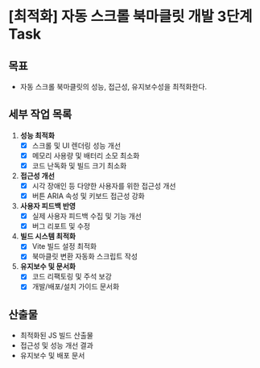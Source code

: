 # [최적화] 자동 스크롤 북마클릿 개발 3단계 Task

## 목표
- 자동 스크롤 북마클릿의 성능, 접근성, 유지보수성을 최적화한다.

## 세부 작업 목록

1. **성능 최적화**
   - [x] 스크롤 및 UI 렌더링 성능 개선
   - [x] 메모리 사용량 및 배터리 소모 최소화
   - [x] 코드 난독화 및 빌드 크기 최소화

2. **접근성 개선**
   - [x] 시각 장애인 등 다양한 사용자를 위한 접근성 개선
   - [x] 버튼 ARIA 속성 및 키보드 접근성 강화

3. **사용자 피드백 반영**
   - [x] 실제 사용자 피드백 수집 및 기능 개선
   - [x] 버그 리포트 및 수정

4. **빌드 시스템 최적화**
   - [x] Vite 빌드 설정 최적화
   - [x] 북마클릿 변환 자동화 스크립트 작성

5. **유지보수 및 문서화**
   - [x] 코드 리팩토링 및 주석 보강
   - [x] 개발/배포/설치 가이드 문서화

## 산출물
- 최적화된 JS 빌드 산출물
- 접근성 및 성능 개선 결과
- 유지보수 및 배포 문서 
